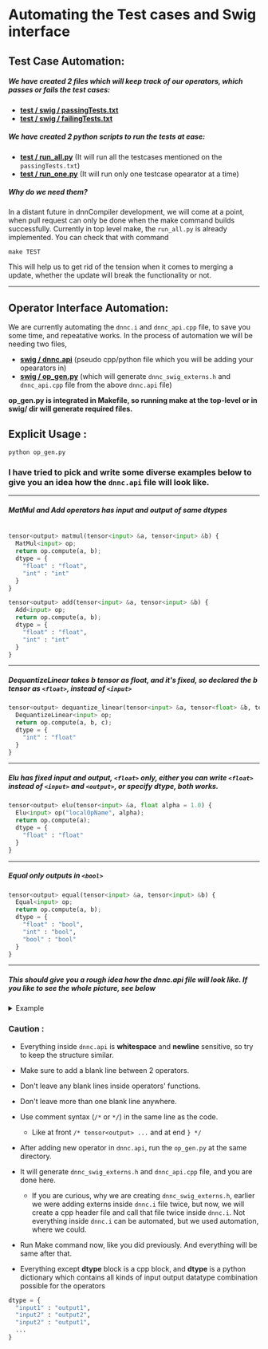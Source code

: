 # Automating the Test cases and Swig interface

## Test Case Automation:

##### We have created 2 files which will keep track of our operators, which passes or fails the test cases:
* **[test / swig / passingTests.txt](../test/swig/passingTests.txt)**
* **[test / swig / failingTests.txt](../test/swig/failingTests.txt)**

##### We have created 2 python scripts to run the tests at ease:
* **[test / run_all.py](../test/run_all.py)** (It will run all the testcases mentioned on the `passingTests.txt`)
* **[test / run_one.py](../test/run_one.py)** (It will run only one testcase opearator at a time)

##### Why do we need them?
In a distant future in dnnCompiler development, we will come at a point, when pull request can only be done when the make command builds successfully. Currently in top level make, the `run_all.py` is already implemented. You can check that with command

```console
make TEST
```
This will help us to get rid of the tension when it comes to merging a update, whether the update will break the functionality or not.

---
## Operator Interface Automation:

We are currently automating the `dnnc.i` and `dnnc_api.cpp` file, to save you some time, and repeatative works.
In the process of automation we will be needing two files, 

* **[swig / dnnc.api](../swig/dnnc.api)** (pseudo cpp/python file which you will be adding your opearators in)
* **[swig / op_gen.py](../swig/op_gen.py)** (which will generate `dnnc_swig_externs.h` and `dnnc_api.cpp` file from the above `dnnc.api` file)

**op_gen.py is integrated in Makefile, so running make at the top-level or in swig/ dir will generate required files.**

## Explicit Usage :
```console
python op_gen.py
```

### I have tried to pick and write some diverse examples below to give you an idea how the `dnnc.api` file will look like.

---
##### MatMul and Add operators has input and output of same dtypes
```python

tensor<output> matmul(tensor<input> &a, tensor<input> &b) {
  MatMul<input> op;
  return op.compute(a, b);
  dtype = {
    "float" : "float",
    "int" : "int"
  }
}

tensor<output> add(tensor<input> &a, tensor<input> &b) {
  Add<input> op;
  return op.compute(a, b);
  dtype = {
    "float" : "float",
    "int" : "int"
  }
}
```
---
##### DequantizeLinear takes b tensor as float, and it's fixed, so declared the b tensor as `<float>`, instead of `<input>`

```python
tensor<output> dequantize_linear(tensor<input> &a, tensor<float> &b, tensor<input> &c) {
  DequantizeLinear<input> op;
  return op.compute(a, b, c);
  dtype = {
    "int" : "float"
  }
}
```
---
##### Elu has fixed input and output, `<float>` only, either you can write `<float>` instead of `<input>` and `<output>`, or specify dtype, both works.

```python
tensor<output> elu(tensor<input> &a, float alpha = 1.0) {
  Elu<input> op("localOpName", alpha);
  return op.compute(a);
  dtype = {
    "float" : "float"
  }
}
```
---
##### Equal only outputs in `<bool>`

```python
tensor<output> equal(tensor<input> &a, tensor<input> &b) {
  Equal<input> op;
  return op.compute(a, b);
  dtype = {
    "float" : "bool",
    "int" : "bool",
    "bool" : "bool"
  }
}
```
---
##### This should give you a rough idea how the dnnc.api file will look like. If you like to see the whole picture, see below

<details>
<summary>Example</summary>

```python


tensor<output> matmul(tensor<input> &a, tensor<input> &b) {
  MatMul<input> op;
  return op.compute(a, b);
  dtype = {
    "float" : "float",
    "int" : "int"
  }
}

tensor<output> add(tensor<input> &a, tensor<input> &b) {
  Add<input> op;
  return op.compute(a, b);
  dtype = {
    "float" : "float",
    "int" : "int"
  }
}

tensor<output> dequantize_linear(tensor<input> &a, tensor<float> &b, tensor<input> &c) {
  DequantizeLinear<input> op;
  return op.compute(a, b, c);
  dtype = {
    "int" : "float"
  }
}

tensor<output> elu(tensor<input> &a, float alpha = 1.0) {
  Elu<input> op("localOpName", alpha);
  return op.compute(a);
  dtype = {
    "float" : "float"
  }
}

tensor<output> equal(tensor<input> &a, tensor<input> &b) {
  Equal<input> op;
  return op.compute(a, b);
  dtype = {
    "float" : "bool",
    "int" : "bool",
    "bool" : "bool"
  }
}
```
</details>

### Caution :
* Everything inside `dnnc.api` is **whitespace** and **newline** sensitive, so try to keep the structure similar.
* Make sure to add a blank line between 2 operators.
* Don't leave any blank lines inside operators' functions.
* Don't leave more than one blank line anywhere.
* Use comment syntax (`/*` or `*/`) in the same line as the code. 
  - Like at front ` /* tensor<output> ... ` and at end ` } */ `
* After adding new operator in `dnnc.api`, run the `op_gen.py` at the same directory.

* It will generate `dnnc_swig_externs.h` and `dnnc_api.cpp` file, and you are done here.
  - If you are curious, why we are creating `dnnc_swig_externs.h`, earlier we were adding externs inside `dnnc.i` file twice,
    but now, we will create a cpp header file and call that file twice inside `dnnc.i`. Not everything inside `dnnc.i` can
    be automated, but we used automation, where we could.
* Run Make command now, like you did previously. And everything will be same after that.

* Everything except **dtype** block is a cpp block, and **dtype** is a python dictionary which contains all kinds of input output datatype combination possible for the operators

```python
dtype = {
  "input1" : "output1",
  "input2" : "output2",
  "input2" : "output1",
  ...
}
```
